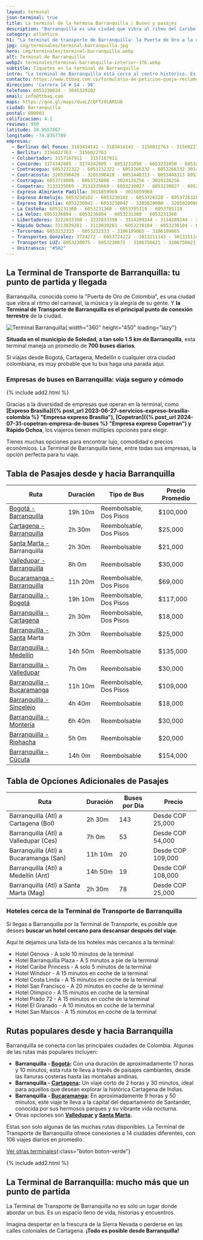 ```yaml
---
layout: terminal
json-terminal: true
title: La terminal de la hermosa Barranquilla | Buses y pasajes
description: "Barranquilla es una ciudad que vibra al ritmo del Caribe. Pero, ¿cómo llegar y partir de esta joya tropical? A través de su Terminal de Transporte."
category: atlantico
h1: "La terminal de transporte de Barranquilla: la Puerta de Oro a la ciudad"
jpg: img/terminales/terminal-barranquilla.jpg
hero: img/terminales/terminal-barranquilla.webp
alt: Terminal de Barranquilla
webp2: terminales/terminal-barranquilla-interior-376.webp
subtitle: Tiquetes en la terminal de Barranquilla
intro: "La terminal de Barranquilla está cerca al centro histórico. Es el centro de transporte de toda la región de la costa caribeña colombiana."
contacto: https://www.ttbaq.com.co/formulario-de-peticion-queja-reclamo-sugerencia-o-denuncia/
direccion: 'Carrera 14 # 54 - 98'
telefono: 6053230034 - 3045329102
email: info@ttbaq.com
maps: https://goo.gl/maps/duaLZcQFTz9LAM1U8
ciudad: Barranquilla
postal: 080003
calificacion: 4.1
reviews: 950
latitude: 10.9557867
longitude: -74.8357789
empresas:
  - Berlinas del Fonce: 3183414141 - 3183414141 - 3156022763 - 3156022763 3157167911 - 3157167911
  - Berlitur: 3156022763 - 3156022763
  - Colibertador: 3157167911 - 3157167911
  - Concorde: 3174342805 - 3174342805 - 6053231050 - 6053231050 - 6053233841 - 6053233841
  - Cootracegua: 6053232322 - 6053232322 - 6053266332 - 6053266332 3014324580 - 3014324580
  - Cootracosta: 3205390428 - 3205390428 - 6053448313 - 6053448313 6053230066 - 6053230066
  - Cootragua: 6053724808 - 6053724808 - 3024126256 - 3024126256
  - Coopetran: 3133335669 - 3133335669 - 6053230027 - 6053230027 - 6053230029 - 6053230029
  - Expreso Almirante Padilla: 3015859969 - 3015859969
  - Expreso Armelujo: 6053230102 - 6053230102 - 6053726328 - 6053726328
  - Expreso Brasilia: 6053230042 - 6053230042 - 3205020000 - 3205020000 - 6053230111 - 6053230111
  - La Costeña: 6053231360 - 6053231360 - 6053785119 - 6053785119
  - La Veloz: 6053236884 - 6053236884 - 6053231360 - 6053231360
  - Libertadores: 3222833398 - 3222833398 - 3114289244 - 3114289244 - 3105618986 - 3105618986
  - Rápido Ochoa: 3113839261 - 3113839261 - 6053230104 - 6053230104 - 6053230080 - 6053230080
  - Torcoroma: 6053232333 - 6053232333 - 3106109065 - 3106109065
  - Transportes Gonzalez: 3724272 - 6053724272 - 3013211143 - 3013211143 - 3116967253 - 3116967253
  - Transportes LUZ: 6053230075 - 6053230075 - 3106756621 - 3106756621
  - Unitransco: "#502"
---
```

## La Terminal de Transporte de Barranquilla: tu punto de partida y llegada

Barranquilla, conocida como la "Puerta de Oro de Colombia", es una ciudad que vibra al ritmo del carnaval, la música y la alegría de su gente. Y **la Terminal de Transporte de Barranquilla es el principal punto de conexión terrestre** de la ciudad.

![Terminal Barranquilla]({{site.baseurl}}/img/{{page.webp2}} "Terminal transporte Barranquilla"){:width="360" height="450" loading="lazy"}

**Situada en el municipio de Soledad, a tan solo 1.5 km de Barranquilla**, esta terminal maneja un promedio de **700 buses diarios**.

Si viajas desde Bogotá, Cartagena, Medellín o cualquier otra ciudad colombiana, es muy probable que tu bus haga una parada aquí.

### Empresas de buses en Barranquilla: viaja seguro y cómodo

{% include add2.html %}

Gracias a la diversidad de empresas que operan en la terminal, como **[Expreso Brasilia]({% post_url 2023-06-27-servicios-expreso-brasilia-colombia %} "Empresa expreso Brasilia"), [Copetran]({% post_url 2024-07-31-copetran-empresa-de-buses %} "Empresa expreso Copetran") y Rápido Ochoa**, los viajeros tienen múltiples opciones para elegir.

Tienes muchas opciones para encontrar lujo, comodidad o precios económicos. La Terminal de Barranquilla tiene, entre todas sus empresas, la opción perfecta para tu viaje.

## Tabla de Pasajes desde y hacia Barranquilla

| Ruta                      | Duración | Tipo de Bus            | Precio Promedio  |
|---------------------------|----------|------------------------|----------|
| [Bogotá - Barranquilla](#telefonos)     | 19h 10m  | Reembolsable, Dos Pisos | $100,000 |
| [Cartagena - Barranquilla](#telefonos)  | 2h 30m   | Reembolsable, Dos Pisos | $25,000  |
| [Santa Marta -](#telefonos) Barranquilla| 2h 30m   | Reembolsable            | $21,000  |
| [Valledupar - Barranquilla](#telefonos) | 8h 0m    | Reembolsable            | $30,000  |
| [Bucaramanga - Barranquilla](#telefonos)| 11h 20m  | Reembolsable, Dos Pisos | $69,000  |
| [Barranquilla - Bogotá](#telefonos)     | 19h 10m  | Reembolsable, Dos Pisos | $117,000 |
| [Barranquilla - Cartagena](#telefonos)  | 2h 30m   | Reembolsable, Dos Pisos | $18,000  |
| [Barranquilla - Santa](#telefonos) Marta| 2h 30m   | Reembolsable            | $25,000  |
| [Barranquilla - Medellín](#telefonos)   | 14h 50m  | Reembolsable            | $135,000 |
| [Barranquilla - Valledupar](#telefonos) | 7h 0m    | Reembolsable            | $30,000  |
| [Barranquilla - Bucaramanga](#telefonos)| 11h 10m  | Reembolsable, Dos Pisos | $109,000 |
| [Barranquilla - Sincelejo](#telefonos)  | 4h 40m   | Reembolsable            | $18,000  |
| [Barranquilla - Montería](#telefonos)   | 6h 40m   | Reembolsable            | $30,000  |
| [Barranquilla - Riohacha](#telefonos)   | 5h 0m    | Reembolsable            | $20,000  |
| [Barranquilla - Cúcuta](#telefonos)     | 14h 0m   | Reembolsable            | $154,000 |

## Tabla de Opciones Adicionales de Pasajes

| Ruta                         | Duración   | Buses por Día | Precio   |
|------------------------------|------------|---------------|----------|
| Barranquilla (Atl) a Cartagena (Bol) | 2h 30m   | 143           | Desde COP 25,000 |
| Barranquilla (Atl) a Valledupar (Ces) | 7h 0m    | 53            | Desde COP 54,000 |
| Barranquilla (Atl) a Bucaramanga (San) | 11h 10m | 20            | Desde COP 109,000|
| Barranquilla (Atl) a Medellín (Ant)     | 14h 50m | 19            | Desde COP 108,000|
| Barranquilla (Atl) a Santa Marta (Mag)  | 2h 30m  | 78            | Desde COP 25,000 |

### Hoteles cerca de la Terminal de Transporte de Barranquilla

Si llegas a Barranquilla por la Terminal de Transporte, es posible que desees **buscar un hotel cercano para descansar después del viaje**.

Aquí te dejamos una lista de los hoteles más cercanos a la terminal:

* Hotel Genova - A solo 10 minutos de la terminal
* Hotel Barranquilla Plaza - A 5 minutos a pie de la terminal
* Hotel Caribe Princess - A solo 5 minutos de la terminal
* Hotel Windsor - A 15 minutos en coche de la terminal
* Hotel Costa Linda - A 15 minutos en coche de la terminal
* Hotel San Francisco - A 20 minutos en coche de la terminal
* Hotel Olimpico - A 15 minutos en coche de la terminal
* Hotel Prado 72 - A 15 minutos en coche de la terminal
* Hotel El Granado - A 10 minutos en coche de la terminal
* Hotel San Marcos - A 15 minutos en coche de la terminal

## Rutas populares desde y hacia Barranquilla

Barranquilla se conecta con las principales ciudades de Colombia. Algunas de las rutas más populares incluyen:

* **Barranquilla - [Bogotá]({{'terminal-de-bogota'|relative_url}} "Terminal Bogotá"):** Con una duración de aproximadamente 17 horas y 10 minutos, esta ruta te lleva a través de paisajes cambiantes, desde las llanuras costeras hasta las montañas andinas.
* **Barranquilla - [Cartagena]({{'terminal-de-cartagena'|relative_url}} "Terminal Cartagena"):** Un viaje corto de 2 horas y 30 minutos, ideal para aquellos que desean explorar la histórica Cartagena de Indias.
* **Barranquilla - [Bucaramanga]({{'terminal-de-bucaramanga'|relative_url}} "Terminal Bucaramanga"):** En aproximadamente 9 horas y 50 minutos, este viaje te lleva a la capital del departamento de Santander, conocida por sus hermosos parques y su vibrante vida nocturna.
* Otras opciones son **[Valledupar]({{'terminal-de-valledupar'|relative_url}} "Terminal Valledupar") y [Santa Marta]({{'terminal-de-santa-marta'|relative_url}} "Terminal Santa Marta").**

Estas son solo algunas de las muchas rutas disponibles. La Terminal de Transporte de Barranquilla ofrece conexiones a 14 ciudades diferentes, con 106 viajes diarios en promedio.

[Ver otras terminales]({{'terminales-de-colombia'|relative_url}}){:class="boton boton-verde"}

{% include add2.html %}

## La Terminal de Barranquilla: mucho más que un punto de partida

La Terminal de Transporte de Barranquilla no es solo un lugar donde abordar un bus. Es un espacio lleno de vida, historias y encuentros.

Imagina despertar en la frescura de la Sierra Nevada o perderse en las calles coloniales de Cartagena. **¡Todo es posible desde Barranquilla!**
